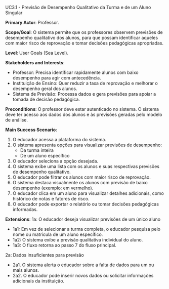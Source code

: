 UC3.1 - Previsão de Desempenho Qualitativo da Turma e de um Aluno Singular


**Primary Actor**: Professor.

**Scope/Goal**: O sistema permite que os professores observem previsões de desempenho qualitativo dos alunos, para que possam identificar aqueles com maior risco de reprovação e tomar decisões pedagógicas apropriadas.

**Level**: User Goals (Sea Level).

**Stakeholders and Interests**:
- Professor: Precisa identificar rapidamente alunos com baixo desempenho para agir com antecedência.  
- Instituição de Ensino: Quer reduzir a taxa de reprovação e melhorar o desempenho geral dos alunos.  
- Sistema de Previsão: Processa dados e gera previsões para apoiar a tomada de decisão pedagógica.  

**Preconditions**:  O professor deve estar autenticado no sistema. O sistema deve ter acesso aos dados dos alunos e às previsões geradas pelo modelo de análise.

**Main Success Scenario**:
1. O educador acessa a plataforma do sistema.  
2. O sistema apresenta opções para visualizar previsões de desempenho:  
   - Da turma inteira  
   - De um aluno específico  
3. O educador seleciona a opção desejada.  
4. O sistema exibe uma lista com os alunos e suas respectivas previsões de desempenho qualitativo.  
5. O educador pode filtrar os alunos com maior risco de reprovação.  
6. O sistema destaca visualmente os alunos com previsão de baixo desempenho (exemplo: em vermelho).  
7. O educador clica em um aluno para visualizar detalhes adicionais, como histórico de notas e fatores de risco.  
8. O educador pode exportar o relatório ou tomar decisões pedagógicas informadas.  

**Extensions**:
1a: O educador deseja visualizar previsões de um único aluno  
- 1a1: Em vez de selecionar a turma completa, o educador pesquisa pelo nome ou matrícula de um aluno específico.  
- 1a2: O sistema exibe a previsão qualitativa individual do aluno.  
- 1a3: O fluxo retorna ao passo 7 do fluxo principal.  

2a: Dados insuficientes para previsão  
- 2a1. O sistema alerta o educador sobre a falta de dados para um ou mais alunos.  
- 2a2. O educador pode inserir novos dados ou solicitar informações adicionais da instituição.  
